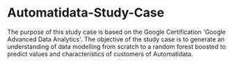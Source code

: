 # Automatidata-Study-Case
The purpose of this study case is based on the Google Certification 'Google Advanced Data Analytics'. The objective of the study case is to generate an understanding of data modelling from scratch to a random forest boosted to predict values and characteristics of customers of Automatidata.
